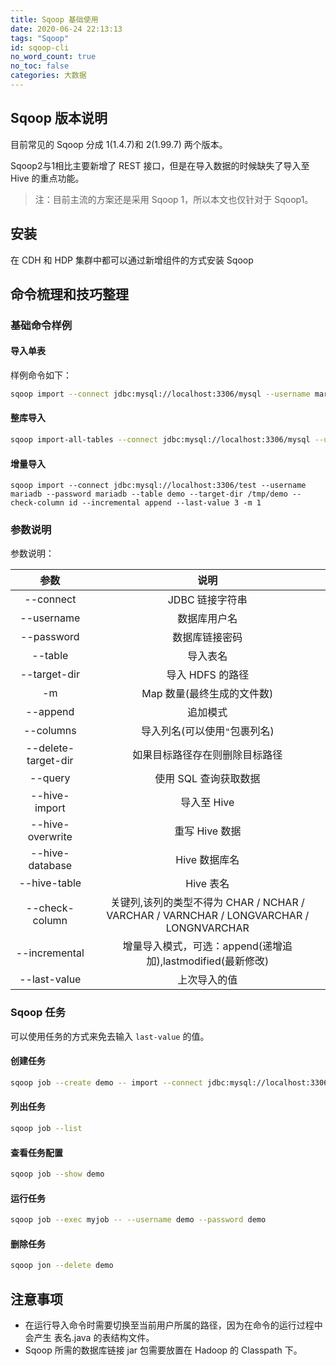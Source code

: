 ```yaml
---
title: Sqoop 基础使用
date: 2020-06-24 22:13:13
tags: "Sqoop"
id: sqoop-cli
no_word_count: true
no_toc: false
categories: 大数据
---
```


## Sqoop 版本说明

目前常见的 Sqoop 分成 1(1.4.7)和 2(1.99.7) 两个版本。

Sqoop2与1相比主要新增了 REST 接口，但是在导入数据的时候缺失了导入至 Hive 的重点功能。

> 注：目前主流的方案还是采用 Sqoop 1，所以本文也仅针对于 Sqoop1。

## 安装

在 CDH 和 HDP 集群中都可以通过新增组件的方式安装 Sqoop

## 命令梳理和技巧整理

### 基础命令样例

#### 导入单表

样例命令如下：

```bash
sqoop import --connect jdbc:mysql://localhost:3306/mysql --username mariadb --password mariadb --table user --target-dir /tmp/demo -m 1
```

#### 整库导入

```bash
sqoop import-all-tables --connect jdbc:mysql://localhost:3306/mysql --username mariadb --password mariadb
```

#### 增量导入

```
sqoop import --connect jdbc:mysql://localhost:3306/test --username mariadb --password mariadb --table demo --target-dir /tmp/demo --check-column id --incremental append --last-value 3 -m 1 
```

### 参数说明

参数说明：

|参数|说明|
|:---:|:---:|
|--connect|JDBC 链接字符串|
|--username|数据库用户名|
|--password|数据库链接密码|
|--table|导入表名|
|--target-dir|导入 HDFS 的路径|
|-m|Map 数量(最终生成的文件数)|
|--append|追加模式|
|--columns|导入列名(可以使用`"`包裹列名)|
|--delete-target-dir|如果目标路径存在则删除目标路径|
|--query|使用 SQL 查询获取数据|
|--hive-import|导入至 Hive|
|--hive-overwrite|重写 Hive 数据|
|--hive-database|Hive 数据库名|
|--hive-table|Hive 表名|
|--check-column|关键列,该列的类型不得为 CHAR / NCHAR / VARCHAR / VARNCHAR / LONGVARCHAR / LONGNVARCHAR|
|--incremental|增量导入模式，可选：append(递增追加),lastmodified(最新修改)|
|--last-value|上次导入的值|

### Sqoop 任务

可以使用任务的方式来免去输入 `last-value` 的值。

#### 创建任务

```bash
sqoop job --create demo -- import --connect jdbc:mysql://localhost:3306/mysql --username mariadb --password mariadb --table user --target-dir /tmp/demo -m 1
```

#### 列出任务

```bash
sqoop job --list
```

#### 查看任务配置

```bash
sqoop job --show demo
```

#### 运行任务

```bash
sqoop job --exec myjob -- --username demo --password demo
```

#### 删除任务

```bash
sqoop jon --delete demo
```

## 注意事项

- 在运行导入命令时需要切换至当前用户所属的路径，因为在命令的运行过程中会产生 表名.java 的表结构文件。
- Sqoop 所需的数据库链接 jar 包需要放置在 Hadoop 的 Classpath 下。